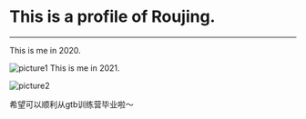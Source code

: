 # This is a profile of Roujing.
---
This is me in 2020.


![picture1](https://user-images.githubusercontent.com/94289697/142789816-b1f4d334-88b2-44ab-930f-a92e50a8d359.jpg)
This is me in 2021.


![picture2](https://user-images.githubusercontent.com/94289697/142790160-931b1175-2a04-4e6e-8ea1-f84c67ad1f0e.jpeg)


希望可以顺利从gtb训练营毕业啦～
